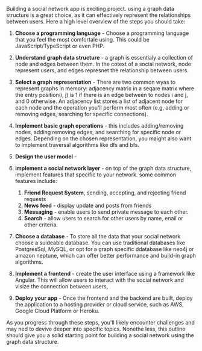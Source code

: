 Building a social network app is exciting project. using a graph data structure is a great choice, as it can effectively represent the relationships between users. Here a high level overview of the steps you should take:

1. **Choose a programming language** - Choose a programming language that you feel the most comfortale using. This could be JavaScript/TypeScript or even PHP.

2. **Understand graph data structure** - a graph is essentialy a collection of node and edges between them. In the cotext of a social network, node represent users, and edges represnet the relationship between users.

3. **Select a graph representation** - There are two common wyas to represent graphs in memory: adjacency matrix in a seqare matrix where the entry position(i, j) is 1 if there is an edge between to nodes i and j, and 0 otherwise. An adjacency list stores a list of adjacent node for each node and the operation you'll perform most often (e.g, adding or removing edges, searching for specific connections).

4. **Implement basic graph operations** - this includes adding/removing nodes, adding removing edges, and searching for specific node or edges. Depending on the chosen representation, you maight also want to implement traversal algorithms like dfs and bfs.

5. **Design the user model** -

6.  **implement a social network layer** - on top of the graph data structure, implement features that specific to your network. some common features include:
	1. **Friend Request System**, sending, accepting, and rejecting friend requests
	2. **News feed** - display update and posts from friends
	3. **Messaging** - enable users to send private message to each other.
	4. **Search** - allow users to search for other users by name, enail or other criteria.

7. **Choose a database** - To store all the data that your social network choose a suideable database. You can use traditional databases like PostgresSql, MySQL, or opt for a graph specific ddatabase like neo4j or amazon neptune, which can offer better performance and build-in graph algorithms.

8. **Implement a frontend** - create the user interface using a framework like Angular. This will allow users to interact with the social network and visize the connection between users,

9. **Deploy your app** - Once the frontend and the backend are built, deploy the application to a hosting provider or cloud service, such as AWS, Google Cloud Platform or Heroku.

As you progress through these steps, you'll likely encounter challenges and may ned to devive deeper into specific topics. Nonethe less, this outline should give you a solid starting point for building a social network using the graph data structure.
